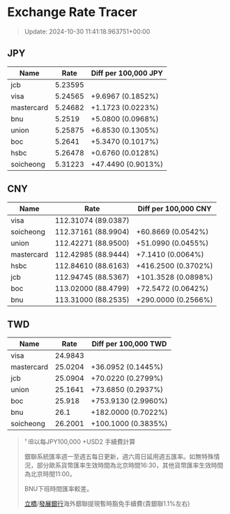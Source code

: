 # Exchange Rate Tracer

> Update: 2024-10-30 11:41:18.963751+00:00

## JPY

| Name       |    Rate | Diff per 100,000 JPY   |
|------------|---------|------------------------|
| jcb        | 5.23595 |                        |
| visa       | 5.24565 | +9.6967 (0.1852%)      |
| mastercard | 5.24682 | +1.1723 (0.0223%)      |
| bnu        | 5.2519  | +5.0800 (0.0968%)      |
| union      | 5.25875 | +6.8530 (0.1305%)      |
| boc        | 5.2641  | +5.3470 (0.1017%)      |
| hsbc       | 5.26478 | +0.6760 (0.0128%)      |
| soicheong  | 5.31223 | +47.4490 (0.9013%)     |

## CNY

| Name       | Rate                | Diff per 100,000 CNY   |
|------------|---------------------|------------------------|
| visa       | 112.31074	(89.0387) |                        |
| soicheong  | 112.37161	(88.9904) | +60.8669 (0.0542%)     |
| union      | 112.42271	(88.9500) | +51.0990 (0.0455%)     |
| mastercard | 112.42985	(88.9444) | +7.1410 (0.0064%)      |
| hsbc       | 112.84610	(88.6163) | +416.2500 (0.3702%)    |
| jcb        | 112.94745	(88.5367) | +101.3528 (0.0898%)    |
| boc        | 113.02000	(88.4799) | +72.5472 (0.0642%)     |
| bnu        | 113.31000	(88.2535) | +290.0000 (0.2566%)    |

## TWD

| Name       |    Rate | Diff per 100,000 TWD   |
|------------|---------|------------------------|
| visa       | 24.9843 |                        |
| mastercard | 25.0204 | +36.0952 (0.1445%)     |
| jcb        | 25.0904 | +70.0220 (0.2799%)     |
| union      | 25.1641 | +73.6850 (0.2937%)     |
| boc        | 25.918  | +753.9130 (2.9960%)    |
| bnu        | 26.1    | +182.0000 (0.7022%)    |
| soicheong  | 26.2001 | +100.1000 (0.3835%)    |


> ¹ IB以每JPY100,000 +USD2 手續費計算
>
> 銀聯系統匯率週一至週五每日更新，週六周日延用週五匯率。如無特殊情況，部分歐系貨幣匯率生效時間為北京時間16:30，其他貨幣匯率生效時間為北京時間11:00。
>
> BNU下班時間匯率較差。
>
> [立橋](https://www.wlbank.com.mo/uploads/ueditor/file/20181211/1544536513900230.pdf)/[發展銀行](https://www.mdb.com.mo/Service_Charges_20230728.pdf)海外銀聯提現暫時豁免手續費(貴銀聯1.1%左右)

